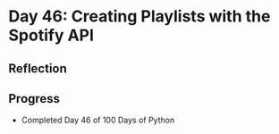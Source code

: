 # Day 46: Creating Playlists with the Spotify API

## Reflection
  

## Progress
  - Completed Day 46 of 100 Days of Python